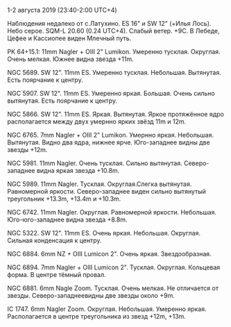 1-2 августа 2019 (23:40-2:00 UTC+4)

Наблюдения недалеко от с.Латухино. ES 16" и SW 12" (+Илья Лось). Небо серое. SQM-L 20.60 (0.24 UTC+4). Слабый ветер. +9С. В Лебеде, Цефее и Кассиопее виден Млечный путь.

PK 64+15.1: 11mm Nagler + OIII 2" Lumikon. Умеренно тусклая. Округлая. Очень мелкая. Южнее видна звезда +11m.

NGC 5689. SW 12". 11mm ES. Умеренно тусклая. Небольшая. Вытянутая. Есть поярчание к центру.

NGC 5907. SW 12". 11mm ES. Умеренно яркая. Большая. Очень сильно вытянутая. Есть поярчание к центру.

NGC 5866. SW 12". 11mm ES. Яркая. Вытянутая. Яркое протяжённое ядро располагается между двух умернно ярких звёзд 11m и 12m.

NGC 6765. 7mm Nagler + OIII 2" Lumikon. Умернно яркая. Небольшая. Вытянутая. Видно два ядра, нижнее ярче. Юго-западнее видны две звезды +12m.

NGC 5981. 11mm Nagler. Очень тусклая. Сильно вытянутая. Северо-западнее видна яркая звезда +10.8m.

NGC 5989. 11mm Nagler. Тусклая. Округлая.Слегка вытянутая. Равномерной яркости. Северо-западнее виден сильно вытянутый треугольник +13.3m, +13.4m и +10.3m.

NGC 6742. 11mm Nagler. Округлая. Равномерной яркости. Небольшая. Юго-юго-западнее видна звезда +8.8m.

NGC 5322. SW 12". 11mm ES. Очень яркая. Небольшая. Округлая. Сильная конденсация к центру.

NGC 6884. 6mm NZ + OIII Lumicon 2". Очень яркая. Звездообразная.

NGC 6894. 7mm Nagler + OIII Lumicon 2". Тусклая. Округлая. Кольцевая форма. В центре тёмный провал.

NGC 6881. 6mm Nagle Zoom. Тусклая. Очень мелкая. Не отличается от звезды. Северо-западнеевидны две звезды около +9m.

IC 1747. 6mm Nagler Zoom. Округлая. Небольшая. Умеренно яркая. Располагается в центре треугольника из звезд +12m, +13m.

